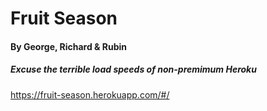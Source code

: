 # Fruit Season 
#### By George, Richard & Rubin

##### Excuse the terrible load speeds of non-premimum Heroku
https://fruit-season.herokuapp.com/#/
